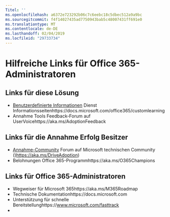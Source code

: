 ```yaml
---
Titel: ''
ms.openlocfilehash: a6372e723292b06c7c6eebc18c5dbec512a9a9bc
ms.sourcegitcommit: f4f14027435ad7750943bab5c48007431ff691e0
ms.translationtype: MT
ms.contentlocale: de-DE
ms.lasthandoff: 02/04/2019
ms.locfileid: "29733734"
---
```

# <a name="helpful-links-for-office-365-administrators"></a>Hilfreiche Links für Office 365-Administratoren

## <a name="links-for-this-solution"></a>Links für diese Lösung

- [Benutzerdefinierte Informationen](https://docs.microsoft.com/office365/customlearning) Dienst Informationsseitenhttps://docs.microsoft.com/office365/customlearning
- Annahme Tools Feedback-Forum auf UserVoicehttps://aka.ms/AdoptionFeedback 

## <a name="links-for-adoption-success-owners"></a>Links für die Annahme Erfolg Besitzer
- [Annahme-Community](https://aka.ms/DriveAdoption) Forum auf Microsoft technischen Community ()https://aka.ms/DriveAdoption)
- Belohnungen Office 365-Programmhttps://aka.ms/O365Champions 

## <a name="links-for-office-365-administrators"></a>Links für Office 365-Administratoren
- Wegweiser für Microsoft 365https://aka.ms/M365Roadmap
- Technische Dokumentationhttps://docs.microsoft.com
- Unterstützung für schnelle Bereitstellunghttps://www.microsoft.com/fasttrack
- 
